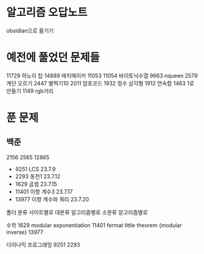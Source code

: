 # 알고리즘 오답노트

obsidian으로 옮기기

# 예전에 풀었던 문제들

11729 하노이 탑
14889 매치메이커
11053 11054 바이토닉수열
9663 nqueen
2579 계단 오르기
2447 별찍기10
2011 암호코드
1932 정수 삼각형
1912 연속합
1463 1로 만들기
1149 rgb거리

# 푼 문제
## 백준
2156 2565 12865

- 9251 LCS 23.7.9
- 2293 동전1 23.7.12
- 1629 곱셈 23.7.15
- 11401 이항 계수3 23.7.17
- 13977 이항 계수와 쿼리 23.7.20

폴더 분류
사이트별로
대분류 알고리즘별로
소분류 알고리즘별로

수학
1629 modular exponentiation
11401 fermat little theorem {modular inverse}
13977

다이나믹 프로그래밍
9251 2293